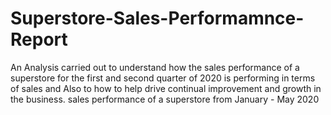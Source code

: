 # Superstore-Sales-Performamnce-Report
An Analysis carried out to understand how the sales performance of a superstore for the first and second quarter of 2020 is performing in terms of sales and
Also to how to help drive continual improvement and growth in the business.
sales performance of a superstore from January - May 2020
